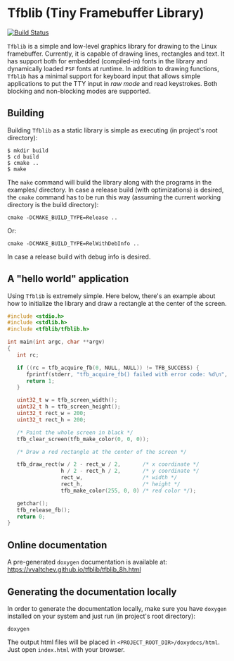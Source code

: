 # Tfblib (Tiny Framebuffer Library)

[![Build Status](https://travis-ci.org/vvaltchev/tfblib.svg?branch=master)](https://travis-ci.org/vvaltchev/tfblib)

`Tfblib` is a simple and low-level graphics library for drawing to the Linux
framebuffer. Currently, it is capable of drawing lines, rectangles and text.
It has support both for embedded (compiled-in) fonts in the library and
dynamically loaded `PSF` fonts at runtime. In addition to drawing functions,
`Tfblib` has a minimal support for keyboard input that allows simple
applications to put the TTY input in *raw mode* and read keystrokes. Both
blocking and non-blocking modes are supported.

Building
---------

Building `Tfblib` as a static library is simple as executing (in project's root
directory):

```
$ mkdir build
$ cd build
$ cmake ..
$ make
```
The `make` command will build the library along with the programs in the
examples/ directory. In case a release build (with optimizations) is desired,
the `cmake` command has to be run this way (assuming the current working
directory is the build directory):

    cmake -DCMAKE_BUILD_TYPE=Release ..

Or:

    cmake -DCMAKE_BUILD_TYPE=RelWithDebInfo ..

In case a release build with debug info is desired.

A "hello world" application
-----------------------------

Using `Tfblib` is extremely simple. Here below, there's an example about how
to initialize the library and draw a rectangle at the center of the screen.

```C
#include <stdio.h>
#include <stdlib.h>
#include <tfblib/tfblib.h>

int main(int argc, char **argv)
{
   int rc;

   if ((rc = tfb_acquire_fb(0, NULL, NULL)) != TFB_SUCCESS) {
      fprintf(stderr, "tfb_acquire_fb() failed with error code: %d\n", rc);
      return 1;
   }

   uint32_t w = tfb_screen_width();
   uint32_t h = tfb_screen_height();
   uint32_t rect_w = 200;
   uint32_t rect_h = 200;

   /* Paint the whole screen in black */
   tfb_clear_screen(tfb_make_color(0, 0, 0));

   /* Draw a red rectangle at the center of the screen */

   tfb_draw_rect(w / 2 - rect_w / 2,       /* x coordinate */
                 h / 2 - rect_h / 2,       /* y coordinate */
                 rect_w,                   /* width */
                 rect_h,                   /* height */
                 tfb_make_color(255, 0, 0) /* red color */);

   getchar();
   tfb_release_fb();
   return 0;
}
```


Online documentation
----------------------

A pre-generated `doxygen` documentation is available at:
https://vvaltchev.github.io/tfblib/tfblib_8h.html


Generating the documentation locally
--------------------------------------

In order to generate the documentation locally, make sure you have `doxygen`
installed on your system and just run (in project's root directory):

    doxygen

The output html files will be placed in `<PROJECT_ROOT_DIR>/doxydocs/html`.
Just open `index.html` with your browser.

